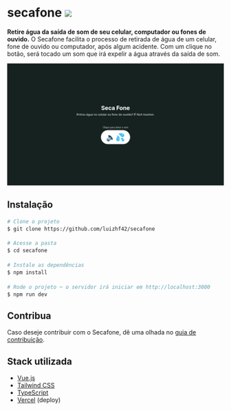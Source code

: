 # secafone <a href="https://secafone.vercel.app">![](https://img.shields.io/badge/Vercel-000000?style=for-the-badge&logo=vercel&logoColor=white)</a>

**Retire água da saída de som de seu celular, computador ou fones de ouvido.** 
O Secafone facilita o processo de retirada de água de um celular, fone de ouvido ou computador, após algum acidente. Com um clique no botão, será tocado um som que irá expelir a água através da saída de som.

![](assets/screenshot.png)

## Instalação
```bash
# Clone o projeto
$ git clone https://github.com/luizhf42/secafone

# Acesse a pasta
$ cd secafone

# Instale as dependências
$ npm install

# Rode o projeto ─ o servidor irá iniciar em http://localhost:3000
$ npm run dev
```

## Contribua
Caso deseje contribuir com o Secafone, dê uma olhada no [guia de contribuição](CONTRIBUTING.md).

## Stack utilizada
- [Vue.js](https://vuejs.org)
- [Tailwind CSS](https://tailwindcss.com)
- [TypeScript](https://www.typescriptlang.org/)
- [Vercel](https://vercel.com) (deploy)